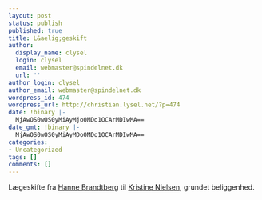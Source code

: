 ```yaml
---
layout: post
status: publish
published: true
title: L&aelig;geskift
author:
  display_name: clysel
  login: clysel
  email: webmaster@spindelnet.dk
  url: ''
author_login: clysel
author_email: webmaster@spindelnet.dk
wordpress_id: 474
wordpress_url: http://christian.lysel.net/?p=474
date: !binary |-
  MjAwOS0wOS0yMiAyMjo0MDo1OCArMDIwMA==
date_gmt: !binary |-
  MjAwOS0wOS0yMiAyMDo0MDo1OCArMDIwMA==
categories:
- Uncategorized
tags: []
comments: []
---
```

<p>L&aelig;geskifte fra <a href="http://www.hbgreve.dk/" target="_blank">Hanne Brandtberg</a> til <a href="http://www.laegekristinenielsen.dk/" target="_blank">Kristine Nielsen</a>, grundet beliggenhed.</p>
